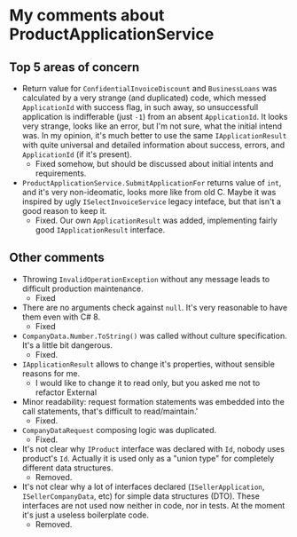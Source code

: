 # My comments about ProductApplicationService

## Top 5 areas of concern
* Return value for `ConfidentialInvoiceDiscount` and `BusinessLoans` was calculated by a very strange (and duplicated) code,
  which messed `ApplicationId` with success flag, in such away, so unsuccessfull application 
  is indifferable (just `-1`) from an absent `ApplicationId`. It looks very strange, looks like an error, 
  but I'm not sure, what the initial intend was. In my opinion, it's much better to use 
  the same `IApplicationResult` with quite universal and detailed information about success, errors, and `ApplicationId` (if it's present).
  * Fixed somehow, but should be discussed about initial intents and requirements.
* `ProductApplicationService.SubmitApplicationFor` returns value of `int`, and it's very non-ideomatic, looks more like from old C. Maybe it was inspired by ugly `ISelectInvoiceService` legacy inteface, but that isn't a good reason to keep it.
  * Fixed. Our own `ApplicationResult` was added, implementing fairly good `IApplicationResult` interface.

## Other comments
* Throwing `InvalidOperationException` without any message leads to difficult production maintenance.
  * Fixed
* There are no arguments check against `null`. It's very reasonable to have them even with C# 8.
  * Fixed
* `CompanyData.Number.ToString()` was called without culture specification. It's a little bit dangerous.
  * Fixed.
* `IApplicationResult` allows to change it's properties, without sensible reasons for me.
  * I would like to change it to read only, but you asked me not to refactor External 
* Minor readability: request formation statements was embedded into the call statements, that's difficult to read/maintain.'
  * Fixed.
* `CompanyDataRequest` composing logic was duplicated.
  * Fixed.
* It's not clear why `IProduct` interface was declared with `Id`, nobody uses product's `Id`.
  Actually it is used only as a "union type" for completely different data structures.
  * Removed.
* It's not clear why a lot of interfaces declared (`ISellerApplication`, `ISellerCompanyData`, etc) for simple data structures (DTO). 
  These interfaces are not used now neither in code, nor in tests.
  At the moment it's just a useless boilerplate code.
  * Removed.




